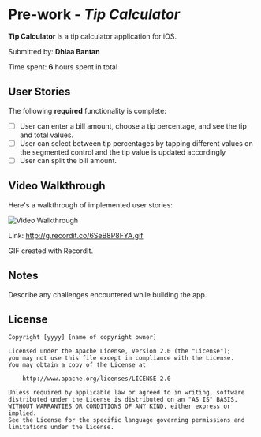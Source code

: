 # Pre-work - *Tip Calculator*

**Tip Calculator** is a tip calculator application for iOS.

Submitted by: **Dhiaa Bantan**

Time spent: **6** hours spent in total

## User Stories

The following **required** functionality is complete:

* [ ] User can enter a bill amount, choose a tip percentage, and see the tip and total values.
* [ ] User can select between tip percentages by tapping different values on the segmented control and the tip value is updated accordingly
* [ ] User can split the bill amount.

## Video Walkthrough

Here's a walkthrough of implemented user stories:

<img src='http://g.recordit.co/6SeB8P8FYA.gif' title='Video Walkthrough' width='' alt='Video Walkthrough' />

Link:
http://g.recordit.co/6SeB8P8FYA.gif

GIF created with RecordIt.

## Notes

Describe any challenges encountered while building the app.

## License

    Copyright [yyyy] [name of copyright owner]

    Licensed under the Apache License, Version 2.0 (the "License");
    you may not use this file except in compliance with the License.
    You may obtain a copy of the License at

        http://www.apache.org/licenses/LICENSE-2.0

    Unless required by applicable law or agreed to in writing, software
    distributed under the License is distributed on an "AS IS" BASIS,
    WITHOUT WARRANTIES OR CONDITIONS OF ANY KIND, either express or implied.
    See the License for the specific language governing permissions and
    limitations under the License.
